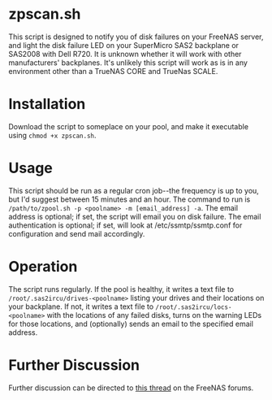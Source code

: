# zpscan.sh
This script is designed to notify you of disk failures on your FreeNAS server, and light the disk failure LED on your SuperMicro SAS2 backplane or SAS2008 with Dell R720.  It is unknown whether it will work with other manufacturers' backplanes.  It's unlikely this script will work as is in any environment other than a TrueNAS CORE and TrueNas SCALE.

# Installation
Download the script to someplace on your pool, and make it executable using `chmod +x zpscan.sh`.

# Usage
This script should be run as a regular cron job--the frequency is up to you, but I'd suggest between 15 minutes and an hour.  The command to run is `/path/to/zpool.sh -p <poolname> -m [email_address] -a`.  The email address is optional; if set, the script will email you on disk failure. The email authentication is optional; if set, will look at /etc/ssmtp/ssmtp.conf for configuration and send mail accordingly.

# Operation
The script runs regularly.  If the pool is healthy, it writes a text file to `/root/.sas2ircu/drives-<poolname>` listing your drives and their locations on your backplane.  If not, it writes a text file to `/root/.sas2ircu/locs-<poolname>` with the locations of any failed disks, turns on the warning LEDs for those locations, and (optionally) sends an email to the specified email address.

# Further Discussion
Further discussion can be directed to [this thread](https://forums.freenas.org/index.php?resources/disk-failure-leds-for-supermicro-sas-backplanes.74/) on the FreeNAS forums.
